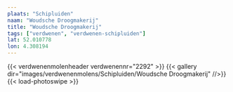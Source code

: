 ```yaml
---
plaats: "Schipluiden"
naam: "Woudsche Droogmakerij"
title: "Woudsche Droogmakerij"
tags: ["verdwenen", "verdwenen-schipluiden"]
lat: 52.010778 
lon: 4.308194
---
```

{{< verdwenenmolenheader verdwenennr="2292" >}}
{{< gallery dir="images/verdwenenmolens/Schipluiden/Woudsche Droogmakerij" //>}}
{{< load-photoswipe >}}